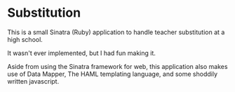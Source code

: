 Substitution
============

This is a small Sinatra (Ruby) application to handle teacher substitution at a high school.

It wasn't ever implemented, but I had fun making it.

Aside from using the Sinatra framework for web, this application also makes use of Data Mapper, The HAML templating language, and some shoddily written javascript.

